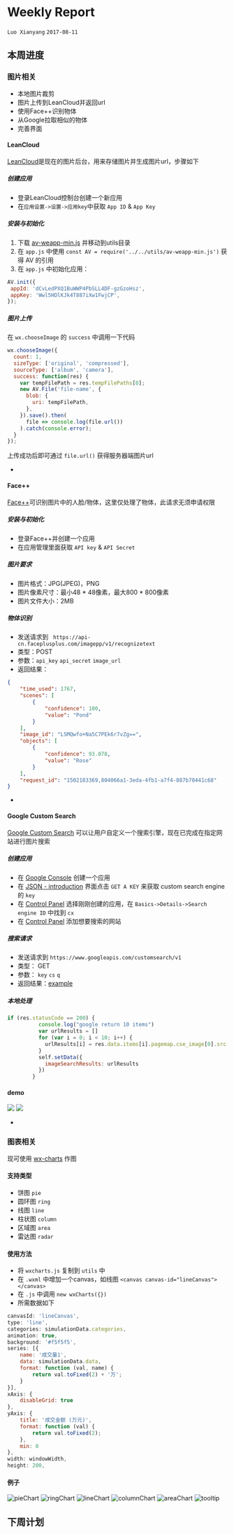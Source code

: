 # Weekly Report

`Luo Xianyang` `2017-08-11`
## 本周进度
### 图片相关
- 本地图片裁剪
- 图片上传到LeanCloud并返回url
- 使用Face++识别物体
- 从Google拉取相似的物体
- 完善界面

#### LeanCloud
[LeanCloud](https://leancloud.cn/)是现在的图片后台，用来存储图片并生成图片url，步骤如下

##### 创建应用
- 登录LeanCloud控制台创建一个新应用
- 在`应用设置->设置->应用key`中获取 `App ID` & `App Key`

##### 安装与初始化
1. 下载 [av-weapp-min.js](https://unpkg.com/leancloud-storage@%5E3.0.0-alpha/dist/av-weapp-min.js) 并移动到utils目录
2. 在 `app.js` 中使用 `const AV = require('../../utils/av-weapp-min.js')` 获得 AV 的引用
3. 在 `app.js` 中初始化应用：

```javascript
AV.init({ 
 appId: 'dCvLedPXQ1BuWWP4PbSLL4DF-gzGzoHsz', 
 appKey: 'Wwl5HDlKJk4T887iXw1FwjCP', 
});

```

##### 图片上传
在 `wx.chooseImage` 的 `success` 中调用一下代码

```javascript
wx.chooseImage({
  count: 1,
  sizeType: ['original', 'compressed'],
  sourceType: ['album', 'camera'],
  success: function(res) {
    var tempFilePath = res.tempFilePaths[0];
    new AV.File('file-name', {
      blob: {
        uri: tempFilePath,
      },
    }).save().then(
      file => console.log(file.url())
    ).catch(console.error);
  }
});
```

上传成功后即可通过 `file.url()` 获得服务器端图片url

-

#### Face++
[Face++](https://www.faceplusplus.com.cn/)可识别图片中的人脸/物体，这里仅处理了物体，此请求无须申请权限

##### 安装与初始化
- 登录Face++并创建一个应用
- 在应用管理里面获取 `API key` & `API Secret`

##### 图片要求
- 图片格式：JPG(JPEG)，PNG
- 图片像素尺寸：最小48 * 48像素，最大800 * 800像素
- 图片文件大小：2MB

##### 物体识别
- 发送请求到 `
https://api-cn.faceplusplus.com/imagepp/v1/recognizetext`
- 类型：POST
- 参数：`api_key` `api_secret` `image_url`
- 返回结果：

```json
{
    "time_used": 1767,
    "scenes": [
        {
            "confidence": 100,
            "value": "Pond"
        }
    ],
    "image_id": "LSMQwfo+Na5C7PEk6r7vZg==",
    "objects": [
        {
            "confidence": 93.078,
            "value": "Rose"
        }
    ],
    "request_id": "1502183369,804066a1-3eda-4fb1-a7f4-887b70441c68"
}
```

-

#### Google Custom Search
[Google Custom Search](https://developers.google.com/custom-search/) 可以让用户自定义一个搜索引擎，现在已完成在指定网站进行图片搜索

##### 创建应用
- 在 [Google Console](https://console.developers.google.com/project) 创建一个应用
- 在 [JSON - introduction](https://developers.google.com/custom-search/json-api/v1/introduction) 界面点击 `GET A KEY` 来获取 custom search engine的 `key`
- 在 [Control Panel](https://cse.google.com/all) 选择刚刚创建的应用，在 `Basics->Details->Search engine ID` 中找到 `cx`
- 在 [Control Panel](https://cse.google.com/all) 添加想要搜索的网站

##### 搜索请求
- 发送请求到 `https://www.googleapis.com/customsearch/v1`
- 类型： GET
- 参数： `key` `cs` `q`
- 返回结果：[example](https://www.googleapis.com/customsearch/v1?key=AIzaSyAljP8hMCeAuY6h6Jl2I4CUGHCPVVsmbf8&cx=003254118020475787427:jgng_p5tzc0&q=rose)

##### 本地处理

```javascript
if (res.statusCode == 200) {
          console.log("google return 10 items")
          var urlResults = []
          for (var i = 0; i < 10; i++) {
            urlResults[i] = res.data.items[i].pagemap.cse_image[0].src
          }
          self.setData({
            imageSearchResults: urlResults
          })
        }
```

#### demo
![](./image/2/result_1.png)
![](./image/2/result_2.png)

-

### 图表相关
现可使用 [wx-charts](https://github.com/xiaolin3303/wx-charts) 作图

#### 支持类型

- 饼图   `pie`
- 圆环图 `ring`
- 线图   `line`
- 柱状图 `column`
- 区域图 `area`
- 雷达图 `radar`

#### 使用方法
- 将 `wxcharts.js` 复制到 `utils` 中
- 在 `.wxml` 中增加一个canvas，如线图 `<canvas canvas-id="lineCanvas"></canvas>`
- 在 `.js` 中调用 `new wxCharts({})`
- 所需数据如下

```javascript
canvasId: 'lineCanvas',
type: 'line',
categories: simulationData.categories,
animation: true,
background: '#f5f5f5',
series: [{
    name: '成交量1',
    data: simulationData.data,
    format: function (val, name) {
        return val.toFixed(2) + '万';
    }
}],
xAxis: {
    disableGrid: true
},
yAxis: {
    title: '成交金额 (万元)',
    format: function (val) {
        return val.toFixed(2);
    },
    min: 0
},
width: windowWidth,
height: 200,
```

#### 例子
![pieChart](https://raw.githubusercontent.com/xiaolin3303/wx-charts/master/example/pie.gif)
![ringChart](https://raw.githubusercontent.com/xiaolin3303/wx-charts/master/example/ring.gif)
![lineChart](https://raw.githubusercontent.com/xiaolin3303/wx-charts/master/example/line.gif)
![columnChart](https://raw.githubusercontent.com/xiaolin3303/wx-charts/master/example/column.gif)
![areaChart](https://raw.githubusercontent.com/xiaolin3303/wx-charts/master/example/area.gif)
![tooltip](https://raw.githubusercontent.com/xiaolin3303/wx-charts/master/example/tooltip.gif)


## 下周计划
